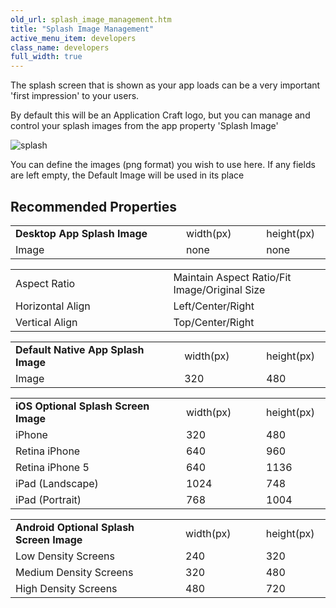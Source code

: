 ```yaml
---
old_url: splash_image_management.htm
title: "Splash Image Management"
active_menu_item: developers
class_name: developers
full_width: true
---
```



The splash screen that is shown as your app loads can be a very important 'first impression' to your users.

By default this will be an Application Craft logo, but you can manage and control your splash images from the app property 'Splash Image'

![splash](/img/docs/splash.zoom83.png)

You can define the images (png format) you wish to use here. If any fields are left empty, the Default Image will be used in its place

## Recommended Properties

<table>
<tr>
<td width="277">
  <strong>Desktop App Splash Image</strong>

</td>
<td width="29">
</td>
<td width="81">
width(px)

</td>
<td width="24">
</td>
<td width="90">
height(px)

</td>
</tr>

<tr>
<td width="277">
Image

</td>
<td width="29">
</td>
<td width="81">
none

</td>
<td width="24">

</td>
<td width="90">
none

</td>
</tr>
</table>
<table>
<tr>
<td width="277">
Aspect Ratio

</td>
<td width="29">
</td>
<td width="299">
Maintain Aspect Ratio/Fit Image/Original Size

</td>
</tr>
<tr>
<td width="277">
Horizontal Align

</td>
<td width="29">
</td>
<td width="299">
Left/Center/Right

</td>
</tr>
<tr>
<td width="277">
Vertical Align

</td>
<td width="29">
</td>
<td width="299">
Top/Center/Right

</td>
</tr>
</table>
<table>
<tr>
<td width="278">
  <strong>Default Native App Splash Image</strong>

</td>
<td width="27">
</td>
<td width="82">
width(px)

</td>
<td width="27">
</td>
<td width="90">
height(px)

</td>
</tr>

<tr>
<td width="278">
Image

</td>
<td width="27">
</td>
<td width="82">
320

</td>
<td width="27">

</td>
<td width="90">
480

</td>
</tr>
</table>
<table>
<tr>
<td width="276">
  <strong>iOS Optional Splash Screen Image</strong>

</td>
<td width="31">
</td>
<td width="80">
width(px)

</td>
<td width="27">
</td>
<td width="91">
height(px)

</td>
</tr>

<tr>
<td width="276">
iPhone

</td>
<td width="31">
</td>
<td width="80">
320

</td>
<td width="27">

</td>
<td width="91">
480

</td>
</tr>
<tr>
<td width="276">
Retina iPhone

</td>
<td width="31">
</td>
<td width="80">
640

</td>
<td width="27">

</td>
<td width="91">
960

</td>
</tr>
<tr>
<td width="276">
Retina iPhone 5

</td>
<td width="31">
</td>
<td width="80">
640

</td>
<td width="27">

</td>
<td width="91">
1136

</td>
</tr>
<tr>
<td width="276">
iPad (Landscape)

</td>
<td width="31">
</td>
<td width="80">
1024

</td>
<td width="27">

</td>
<td width="91">
748

</td>
</tr>
<tr>
<td width="276">
iPad (Portrait)

</td>
<td width="31">
</td>
<td width="80">
768

</td>
<td width="27">

</td>
<td width="91">
1004

</td>
</tr>
</table>

<table>
<tr>
<td width="274">
  <strong>Android Optional Splash Screen Image</strong>

</td>
<td width="34">
</td>
<td width="78">
width(px)

</td>
<td width="28">
</td>
<td width="91">
height(px)

</td>
</tr>

<tr>
<td width="274">
Low Density Screens

</td>
<td width="34">
</td>
<td width="78">
240

</td>
<td width="28">

</td>
<td width="91">
320

</td>
</tr>
<tr>
<td width="274">
Medium Density Screens

</td>
<td width="34">
</td>
<td width="78">
320

</td>
<td width="28">

</td>
<td width="91">
480

</td>
</tr>
<tr>
<td width="274">
High Density Screens

</td>
<td width="34">
</td>
<td width="78">
480

</td>
<td width="28">

</td>
<td width="91">
720

</td>
</tr>
</table>

